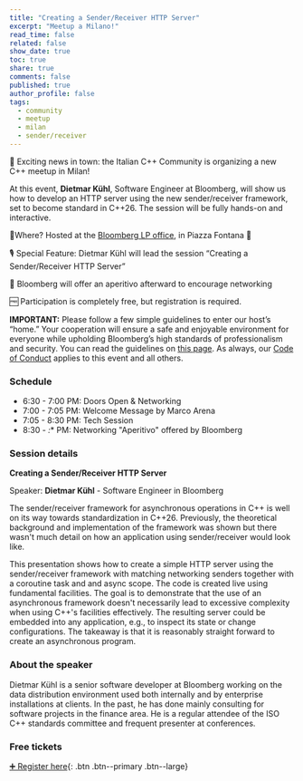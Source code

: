 ```yaml
---
title: "Creating a Sender/Receiver HTTP Server"
excerpt: "Meetup a Milano!"
read_time: false
related: false
show_date: true
toc: true
share: true
comments: false
published: true
author_profile: false
tags:
  - community
  - meetup
  - milan
  - sender/receiver
---
```


🥳 Exciting news in town: the Italian C++ Community is organizing a new C++ meetup in Milan!

At this event, **Dietmar Kühl**, Software Engineer at Bloomberg, will show us how to develop an HTTP server using the new sender/receiver framework, set to become standard in C++26. The session will be fully hands-on and interactive.

📌Where? Hosted at the [Bloomberg LP office](https://maps.app.goo.gl/BVSVhfDPANnLBwsE6), in Piazza Fontana 🤩

🎙️ Special Feature: Dietmar Kühl will lead the session “Creating a Sender/Receiver HTTP Server”

🍕 Bloomberg will offer an aperitivo afterward to encourage networking

🆓 Participation is completely free, but registration is required.

**IMPORTANT:** Please follow a few simple guidelines to enter our host’s “home.” Your cooperation will ensure a safe and enjoyable environment for everyone while upholding Bloomberg’s high standards of professionalism and security. You can read the guidelines on [this page](/rules1124). As always, our [Code of Conduct](/coc) applies to this event and all others.

### Schedule

- 6:30 - 7:00 PM: Doors Open & Networking
- 7:00 - 7:05 PM: Welcome Message by Marco Arena
- 7:05 - 8:30 PM: Tech Session
- 8:30 - *:** PM: Networking "Aperitivo" offered by Bloomberg

### Session details

**Creating a Sender/Receiver HTTP Server**

Speaker: **Dietmar Kühl** - Software Engineer in Bloomberg

The sender/receiver framework for asynchronous operations in C++ is well on its way towards standardization in C++26. Previously, the theoretical background and implementation of the framework was shown but there wasn't much detail on how an application using sender/receiver would look like.

This presentation shows how to create a simple HTTP server using the sender/receiver framework with matching networking senders together with a coroutine task and and async scope. The code is created live using fundamental facilities. The goal is to demonstrate that the use of an asynchronous framework doesn't necessarily lead to excessive complexity when using C++'s facilities effectively. The resulting server could be embedded into any application, e.g., to inspect its state or change configurations. The takeaway is that it is reasonably straight forward to create an asynchronous program.

### About the speaker

Dietmar Kühl is a senior software developer at Bloomberg working on the data distribution environment used both internally and by enterprise installations at clients. In the past, he has done mainly consulting for software projects in the finance area. He is a regular attendee of the ISO C++ standards committee and frequent presenter at conferences.

### Free tickets

[➕ Register here](https://forms.gle/95aAhcvbER2NxaWU7){: .btn .btn--primary .btn--large}

